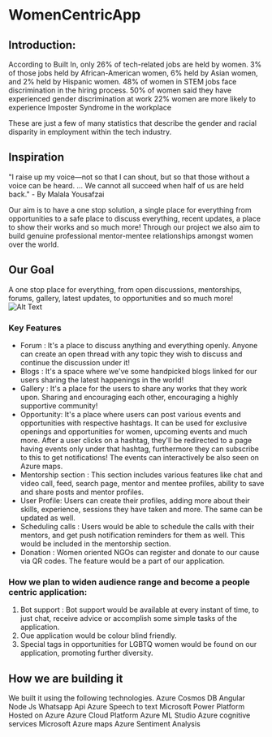 # WomenCentricApp

## Introduction: 

According to Built In, only
 26% of tech-related jobs are held by women.
 3% of those jobs held by African-American women, 6% held by Asian women, and 2% held by Hispanic women.
 48% of women in STEM jobs face discrimination in the hiring process.
 50% of women said they have experienced gender discrimination at work
 22% women are more likely to experience Imposter Syndrome in the workplace

These are just a few of many statistics that describe the gender and racial disparity in employment within the tech industry.

## Inspiration

"I raise up my voice—not so that I can shout, but so that those without a voice can be heard. … We cannot all succeed when half of us are held back."
\- By Malala Yousafzai

Our aim is to have a one stop solution, a single place for everything from opportunities to a safe place to discuss everything, recent updates, a place to show their works and so much more! Through our project we also aim to build genuine professional mentor-mentee relationships amongst women over the world.

## Our Goal
A one stop place for everything, from open discussions, mentorships, forums, gallery, latest updates, to opportunities and so much more!
<br/>
![Alt Text](https://media.giphy.com/media/Cx0JktG3wBWvu/giphy.gif)
<br/>

### Key Features

- Forum : It's a place to discuss anything and everything openly. Anyone can create an open thread with any topic they wish to discuss and continue the discussion under it! 
- Blogs : It's a space where we've some handpicked blogs linked for our users sharing the latest happenings in the world!
- Gallery : It's a place for the users to share any works that they work upon. Sharing and encouraging each other, encouraging a highly supportive community!
- Opportunity: It's a place where users can post various events and opportunities with respective hashtags. It can be used for exclusive openings and opportunities for women, upcoming events and much more. After a user clicks on a hashtag, they'll be redirected to a page having events only under that hashtag, furthermore they can subscribe to this to get notifications! The events can interactively be also seen on Azure maps.
- Mentorship section :  This section includes various features like chat and video call, feed, search page, mentor and mentee profiles, ability to save and share posts and mentor profiles.
- User Profile: Users can create their profiles, adding more about their skills, experience, sessions they have taken and more. The same can be updated as well.
- Scheduling calls : Users would be able to schedule the calls with their mentors, and get push notification reminders for them as well. This would be included in the mentorship section.
- Donation : Women oriented NGOs can register and donate to our cause via QR codes. The feature would be a part of our application.

### How we plan to widen audience range and become a people centric application: 
1. Bot support : Bot support would be available at every instant of time, to just chat, receive advice or accomplish some simple tasks of the application.
2. Oue application would be colour blind friendly.
3. Special tags in opportunities for LGBTQ women would be found on our application, promoting further diversity.


## How we are building it
We built it using the following technologies.
Azure Cosmos DB
Angular
Node Js
Whatsapp Api
Azure Speech to text
Microsoft Power Platform
Hosted on Azure
Azure Cloud Platform
Azure ML Studio
Azure cognitive services
Microsoft Azure maps
Azure Sentiment Analysis

